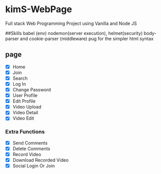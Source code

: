 # kimS-WebPage

Full stack Web Programming Project using Vanilla and Node JS

##Skills 
babel (env) nodemon(server execution), helmet(security) body-parser and cookie-parser (middleware) 
pug for the simpler html syntax


## page
- [x] Home
- [X] Join
- [X] Search
- [x] Log In
- [x] Change Password
- [x] User Profile
- [x] Edit Profile
- [x] Video Upload
- [x] Video Detail
- [x] Video Edit

### Extra Functions
- [x] Send Comments
- [x] Delete Comments
- [x] Record Video
- [x] Download Recorded Video
- [x] Social Login Or Join
